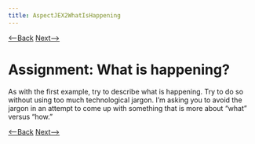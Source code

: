 ```yaml
---
title: AspectJEX2WhatIsHappening
---
```

[<--Back](AspectJEX2Possibilities) [Next-->](AspectJEX2SoWhatIsHappening)

# Assignment: What is happening?
As with the first example, try to describe what is happening. Try to do so without using too much technological jargon. I’m asking you to avoid the jargon in an attempt to come up with something that is more about “what” versus “how.”

[<--Back](AspectJEX2Possibilities) [Next-->](AspectJEX2SoWhatIsHappening)
